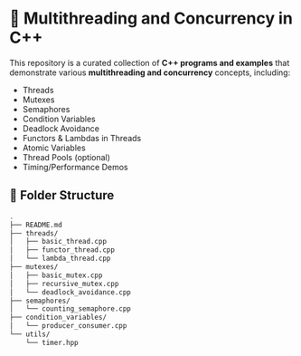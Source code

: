 # 🧵 Multithreading and Concurrency in C++

This repository is a curated collection of **C++ programs and examples** that demonstrate various **multithreading and concurrency** concepts, including:

- Threads
- Mutexes
- Semaphores
- Condition Variables
- Deadlock Avoidance
- Functors & Lambdas in Threads
- Atomic Variables
- Thread Pools (optional)
- Timing/Performance Demos

## 📁 Folder Structure

```bash
.
├── README.md
├── threads/
│   ├── basic_thread.cpp
│   ├── functor_thread.cpp
│   └── lambda_thread.cpp
├── mutexes/
│   ├── basic_mutex.cpp
│   ├── recursive_mutex.cpp
│   └── deadlock_avoidance.cpp
├── semaphores/
│   └── counting_semaphore.cpp
├── condition_variables/
│   └── producer_consumer.cpp
└── utils/
    └── timer.hpp

